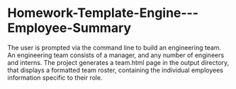 # Homework-Template-Engine---Employee-Summary
The user is prompted via the command line to build an engineering team. An engineering team consists of a manager, and any number of engineers and interns. The project generates a team.html page in the output directory, that displays a formatted team roster, containing the individual employees information specific to their role.
